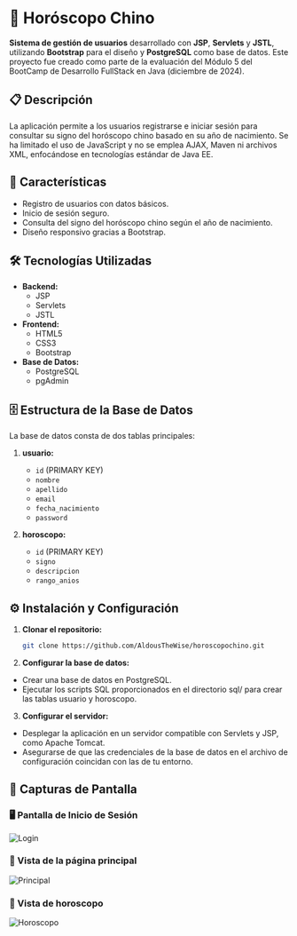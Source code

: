 # 🐉 Horóscopo Chino

**Sistema de gestión de usuarios** desarrollado con **JSP**, **Servlets** y **JSTL**, utilizando **Bootstrap** para el diseño y **PostgreSQL** como base de datos. Este proyecto fue creado como parte de la evaluación del Módulo 5 del BootCamp de Desarrollo FullStack en Java (diciembre de 2024).

## 📋 Descripción

La aplicación permite a los usuarios registrarse e iniciar sesión para consultar su signo del horóscopo chino basado en su año de nacimiento. Se ha limitado el uso de JavaScript y no se emplea AJAX, Maven ni archivos XML, enfocándose en tecnologías estándar de Java EE.

## 🚀 Características

- Registro de usuarios con datos básicos.
- Inicio de sesión seguro.
- Consulta del signo del horóscopo chino según el año de nacimiento.
- Diseño responsivo gracias a Bootstrap.

## 🛠️ Tecnologías Utilizadas

- **Backend:**
  - JSP
  - Servlets
  - JSTL
- **Frontend:**
  - HTML5
  - CSS3
  - Bootstrap
- **Base de Datos:**
  - PostgreSQL
  - pgAdmin

## 🗄️ Estructura de la Base de Datos

La base de datos consta de dos tablas principales:

1. **usuario:**
   - `id` (PRIMARY KEY)
   - `nombre`
   - `apellido`
   - `email`
   - `fecha_nacimiento`
   - `password`

2. **horoscopo:**
   - `id` (PRIMARY KEY)
   - `signo`
   - `descripcion`
   - `rango_anios`

## ⚙️ Instalación y Configuración

1. **Clonar el repositorio:**
   ```bash
   git clone https://github.com/AldousTheWise/horoscopochino.git

2. **Configurar la base de datos:**
- Crear una base de datos en PostgreSQL.
- Ejecutar los scripts SQL proporcionados en el directorio sql/ para crear las tablas usuario y horoscopo.

3. **Configurar el servidor:**
- Desplegar la aplicación en un servidor compatible con Servlets y JSP, como Apache Tomcat.
- Asegurarse de que las credenciales de la base de datos en el archivo de configuración coincidan con las de tu entorno.

## 📸 Capturas de Pantalla

### 🖥️ Pantalla de Inicio de Sesión
![Login](src/main/webapp/login.png)

### 🔮 Vista de la página principal
![Principal](src/main/webapp/main.png)

### 🔮 Vista de horoscopo
![Horoscopo](src/main/webapp/list.png)
